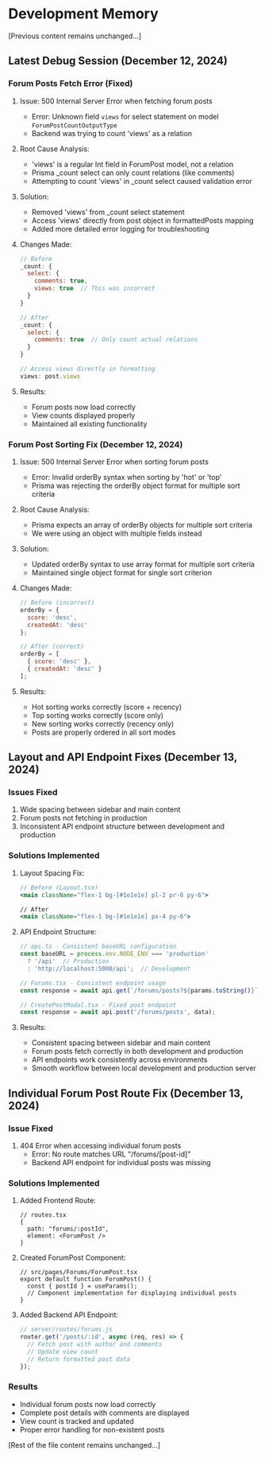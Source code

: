 # Development Memory

[Previous content remains unchanged...]

## Latest Debug Session (December 12, 2024)

### Forum Posts Fetch Error (Fixed)
1. Issue: 500 Internal Server Error when fetching forum posts
   - Error: Unknown field `views` for select statement on model `ForumPostCountOutputType`
   - Backend was trying to count 'views' as a relation

2. Root Cause Analysis:
   - 'views' is a regular Int field in ForumPost model, not a relation
   - Prisma _count select can only count relations (like comments)
   - Attempting to count 'views' in _count select caused validation error

3. Solution:
   - Removed 'views' from _count select statement
   - Access 'views' directly from post object in formattedPosts mapping
   - Added more detailed error logging for troubleshooting

4. Changes Made:
   ```js
   // Before
   _count: {
     select: {
       comments: true,
       views: true  // This was incorrect
     }
   }

   // After
   _count: {
     select: {
       comments: true  // Only count actual relations
     }
   }

   // Access views directly in formatting
   views: post.views
   ```

5. Results:
   - Forum posts now load correctly
   - View counts displayed properly
   - Maintained all existing functionality

### Forum Post Sorting Fix (December 12, 2024)

1. Issue: 500 Internal Server Error when sorting forum posts
   - Error: Invalid orderBy syntax when sorting by 'hot' or 'top'
   - Prisma was rejecting the orderBy object format for multiple sort criteria

2. Root Cause Analysis:
   - Prisma expects an array of orderBy objects for multiple sort criteria
   - We were using an object with multiple fields instead

3. Solution:
   - Updated orderBy syntax to use array format for multiple sort criteria
   - Maintained single object format for single sort criterion

4. Changes Made:
   ```js
   // Before (incorrect)
   orderBy = {
     score: 'desc',
     createdAt: 'desc'
   };

   // After (correct)
   orderBy = [
     { score: 'desc' },
     { createdAt: 'desc' }
   ];
   ```

5. Results:
   - Hot sorting works correctly (score + recency)
   - Top sorting works correctly (score only)
   - New sorting works correctly (recency only)
   - Posts are properly ordered in all sort modes

## Layout and API Endpoint Fixes (December 13, 2024)

### Issues Fixed
1. Wide spacing between sidebar and main content
2. Forum posts not fetching in production
3. Inconsistent API endpoint structure between development and production

### Solutions Implemented

1. Layout Spacing Fix:
   ```jsx
   // Before (Layout.tsx)
   <main className="flex-1 bg-[#1e1e1e] pl-2 pr-6 py-6">

   // After
   <main className="flex-1 bg-[#1e1e1e] px-4 py-6">
   ```

2. API Endpoint Structure:
   ```typescript
   // api.ts - Consistent baseURL configuration
   const baseURL = process.env.NODE_ENV === 'production' 
     ? '/api'  // Production
     : 'http://localhost:5000/api';  // Development

   // Forums.tsx - Consistent endpoint usage
   const response = await api.get(`/forums/posts?${params.toString()}`);

   // CreatePostModal.tsx - Fixed post endpoint
   const response = await api.post('/forums/posts', data);
   ```

3. Results:
   - Consistent spacing between sidebar and main content
   - Forum posts fetch correctly in both development and production
   - API endpoints work consistently across environments
   - Smooth workflow between local development and production server

## Individual Forum Post Route Fix (December 13, 2024)

### Issue Fixed
1. 404 Error when accessing individual forum posts
   - Error: No route matches URL "/forums/[post-id]"
   - Backend API endpoint for individual posts was missing

### Solutions Implemented

1. Added Frontend Route:
   ```tsx
   // routes.tsx
   {
     path: "forums/:postId",
     element: <ForumPost />
   }
   ```

2. Created ForumPost Component:
   ```tsx
   // src/pages/Forums/ForumPost.tsx
   export default function ForumPost() {
     const { postId } = useParams();
     // Component implementation for displaying individual posts
   }
   ```

3. Added Backend API Endpoint:
   ```js
   // server/routes/forums.js
   router.get('/posts/:id', async (req, res) => {
     // Fetch post with author and comments
     // Update view count
     // Return formatted post data
   });
   ```

### Results
- Individual forum posts now load correctly
- Complete post details with comments are displayed
- View count is tracked and updated
- Proper error handling for non-existent posts

[Rest of the file content remains unchanged...]
